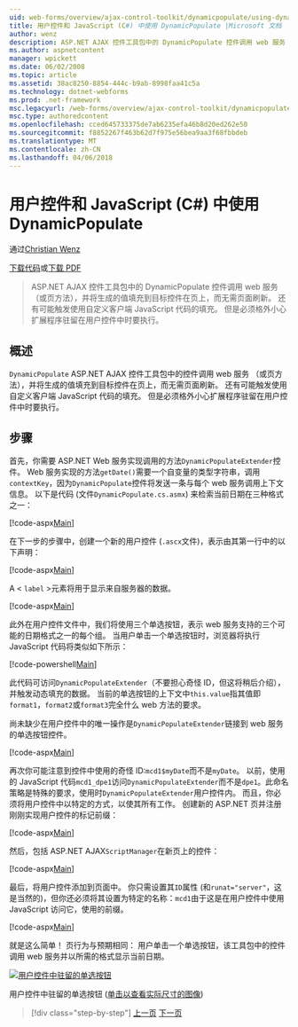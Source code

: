 ```yaml
---
uid: web-forms/overview/ajax-control-toolkit/dynamicpopulate/using-dynamicpopulate-with-a-user-control-and-javascript-cs
title: 用户控件和 JavaScript (C#) 中使用 DynamicPopulate |Microsoft 文档
author: wenz
description: ASP.NET AJAX 控件工具包中的 DynamicPopulate 控件调用 web 服务 （或页方法），并将生成的值填充到 t 上的目标控件...
ms.author: aspnetcontent
manager: wpickett
ms.date: 06/02/2008
ms.topic: article
ms.assetid: 38ac8250-8854-444c-b9ab-8998faa41c5a
ms.technology: dotnet-webforms
ms.prod: .net-framework
msc.legacyurl: /web-forms/overview/ajax-control-toolkit/dynamicpopulate/using-dynamicpopulate-with-a-user-control-and-javascript-cs
msc.type: authoredcontent
ms.openlocfilehash: cced645733375de7ab6235efa46b8d20ed262e50
ms.sourcegitcommit: f8852267f463b62d7f975e56bea9aa3f68fbbdeb
ms.translationtype: MT
ms.contentlocale: zh-CN
ms.lasthandoff: 04/06/2018
---
```

<a name="using-dynamicpopulate-with-a-user-control-and-javascript-c"></a>用户控件和 JavaScript (C#) 中使用 DynamicPopulate
====================
通过[Christian Wenz](https://github.com/wenz)

[下载代码](http://download.microsoft.com/download/d/8/f/d8f2f6f9-1b7c-46ad-9252-e1fc81bdea3e/dynamicpopulate2.cs.zip)或[下载 PDF](http://download.microsoft.com/download/b/6/a/b6ae89ee-df69-4c87-9bfb-ad1eb2b23373/dynamicpopulate2CS.pdf)

> ASP.NET AJAX 控件工具包中的 DynamicPopulate 控件调用 web 服务 （或页方法），并将生成的值填充到目标控件在页上，而无需页面刷新。 还有可能触发使用自定义客户端 JavaScript 代码的填充。 但是必须格外小心扩展程序驻留在用户控件中时要执行。


## <a name="overview"></a>概述

`DynamicPopulate` ASP.NET AJAX 控件工具包中的控件调用 web 服务 （或页方法），并将生成的值填充到目标控件在页上，而无需页面刷新。 还有可能触发使用自定义客户端 JavaScript 代码的填充。 但是必须格外小心扩展程序驻留在用户控件中时要执行。

## <a name="steps"></a>步骤

首先，你需要 ASP.NET Web 服务实现调用的方法`DynamicPopulateExtender`控件。 Web 服务实现的方法`getDate()`需要一个自变量的类型字符串，调用`contextKey`，因为`DynamicPopulate`控件将发送一条与每个 web 服务调用上下文信息。 以下是代码 (文件`DynamicPopulate.cs.asmx`) 来检索当前日期在三种格式之一：

[!code-aspx[Main](using-dynamicpopulate-with-a-user-control-and-javascript-cs/samples/sample1.aspx)]

在下一步的步骤中，创建一个新的用户控件 (`.ascx`文件)，表示由其第一行中的以下声明：

[!code-aspx[Main](using-dynamicpopulate-with-a-user-control-and-javascript-cs/samples/sample2.aspx)]

A &lt; `label` &gt;元素将用于显示来自服务器的数据。

[!code-aspx[Main](using-dynamicpopulate-with-a-user-control-and-javascript-cs/samples/sample3.aspx)]

此外在用户控件文件中，我们将使用三个单选按钮，表示 web 服务支持的三个可能的日期格式之一的每个组。 当用户单击一个单选按钮时，浏览器将执行 JavaScript 代码将类似如下所示：

[!code-powershell[Main](using-dynamicpopulate-with-a-user-control-and-javascript-cs/samples/sample4.ps1)]

此代码可访问`DynamicPopulateExtender`（不要担心奇怪 ID，但这将稍后介绍），并触发动态填充的数据。 当前的单选按钮的上下文中`this.value`指其值即`format1`，`format2`或`format3`完全什么 web 方法的要求。

尚未缺少在用户控件中的唯一操作是`DynamicPopulateExtender`链接到 web 服务的单选按钮控件。

[!code-aspx[Main](using-dynamicpopulate-with-a-user-control-and-javascript-cs/samples/sample5.aspx)]

再次你可能注意到控件中使用的奇怪 ID:`mcd1$myDate`而不是`myDate`。 以前，使用的 JavaScript 代码`mcd1_dpe1`访问`DynamicPopulateExtender`而不是`dpe1`。此命名策略是特殊的要求，使用时`DynamicPopulateExtender`用户控件内。 而且，你必须将用户控件中以特定的方式，以使其所有工作。 创建新的 ASP.NET 页并注册刚刚实现用户控件的标记前缀：

[!code-aspx[Main](using-dynamicpopulate-with-a-user-control-and-javascript-cs/samples/sample6.aspx)]

然后，包括 ASP.NET AJAX`ScriptManager`在新页上的控件：

[!code-aspx[Main](using-dynamicpopulate-with-a-user-control-and-javascript-cs/samples/sample7.aspx)]

最后，将用户控件添加到页面中。 你只需设置其`ID`属性 (和`runat="server"`，这是当然的)，但你还必须将其设置为特定的名称：`mcd1`由于这是在用户控件中使用 JavaScript 访问它，使用的前缀。

[!code-aspx[Main](using-dynamicpopulate-with-a-user-control-and-javascript-cs/samples/sample8.aspx)]

就是这么简单！ 页行为与预期相同： 用户单击一个单选按钮，该工具包中的控件调用 web 服务并以所需的格式显示当前日期。


[![用户控件中驻留的单选按钮](using-dynamicpopulate-with-a-user-control-and-javascript-cs/_static/image2.png)](using-dynamicpopulate-with-a-user-control-and-javascript-cs/_static/image1.png)

用户控件中驻留的单选按钮 ([单击以查看实际尺寸的图像](using-dynamicpopulate-with-a-user-control-and-javascript-cs/_static/image3.png))

> [!div class="step-by-step"]
> [上一页](dynamically-populating-a-control-using-javascript-code-cs.md)
> [下一页](dynamically-populating-a-control-vb.md)
